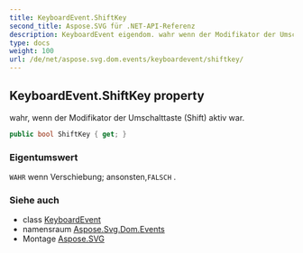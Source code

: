 ```yaml
---
title: KeyboardEvent.ShiftKey
second_title: Aspose.SVG für .NET-API-Referenz
description: KeyboardEvent eigendom. wahr wenn der Modifikator der Umschalttaste Shift aktiv war.
type: docs
weight: 100
url: /de/net/aspose.svg.dom.events/keyboardevent/shiftkey/
---
```

## KeyboardEvent.ShiftKey property

wahr, wenn der Modifikator der Umschalttaste (Shift) aktiv war.

```csharp
public bool ShiftKey { get; }
```

### Eigentumswert

`WAHR` wenn Verschiebung; ansonsten,`FALSCH` .

### Siehe auch

* class [KeyboardEvent](../)
* namensraum [Aspose.Svg.Dom.Events](../../keyboardevent/)
* Montage [Aspose.SVG](../../../)


